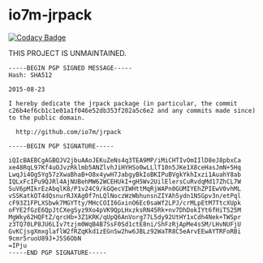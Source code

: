 io7m-jrpack
===========

[![Codacy Badge](https://api.codacy.com/project/badge/Grade/186f45bcd16c4a0ebd44d2cccf1e17c1)](https://www.codacy.com/app/github_79/jrpack?utm_source=github.com&utm_medium=referral&utm_content=io7m/jrpack&utm_campaign=badger)

THIS PROJECT IS UNMAINTAINED.

```
-----BEGIN PGP SIGNED MESSAGE-----
Hash: SHA512

2015-08-23

I hereby dedicate the jrpack package (in particular, the commit
c26b4ef6cb1c1e01a1f046e52db353f202a5c6e2 and any commits made since)
to the public domain.

  http://github.com/io7m/jrpack

-----BEGIN PGP SIGNATURE-----

iQIcBAEBCgAGBQJV2jbuAAoJEKuZeNs4q3TEA9MP/iMiCHTIvOmIIlD8eJ8pbxCa
xe48RqL97Kf4uOJvzRklmb5ANZlvhJiHYHSo0wLLlT10n5JKe1X8ceHasJmN+5Hq
LwqJi4Og5Yg57zXwaBhaB+O8x4ywH7JabgyBkIoBKIPuBVgkYkhIxzi1AuahY8ab
IQLxFcIPu9QJRl4AjNUBehMW62WCEHUkI+gH5Wv2UilElersCuRvdqMd17ZhCL7W
SuV6pMIkrEzAbqlK8/P1v24C9/kGQecVIWHttMqRjWAPn0GUMIYEhZPIEwV0vhML
vSSKatkOT4dQsnurRJXAg0f7nLQlNoczWzWbhunsnZIYAh5ydn1NSGpv3n/etPql
cF93Z1FPLXSbwk7MGYTty/MHcCOII6GxinO6Ec0saWf2LPJ/crMLpEtM7TtcXUpk
oFYE2fGzE6QpJtCXegSyz9Xo4pVK9QpLHxzksRN45Rk+nv7DhDokIYt6fHiTS25M
MgWky62HQFtZ/qrcHb+3Z1KRK/qUpQ6AnVorg77L5dy92UtHY1xCdh4Nek+TWSpr
z3TQ70LP8JU6LIv7tzjm0WqB4B7SsF0Sd1ctE8ni/ShFzRjApMe4sSM/LHvNUFjU
GvKCjsgXmxglaflW2fRZqKkd1zEGnSw2hw6JBLz92WaTR8C5eArvEEwAYTRFoRBi
9cmr5ruoU89J+J5S6ObN
=IPju
-----END PGP SIGNATURE-----
```

